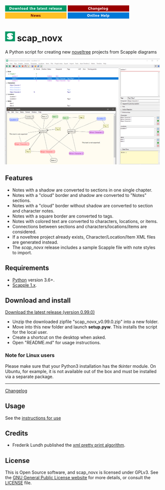 [![Download the latest release](docs/img/download-button.png)](https://raw.githubusercontent.com/peter88213/novx_xtg/main/dist/novx_xtg_v0.99.0.zip)
[![Changelog](docs/img/changelog-button.png)](docs/changelog.md)
[![News](docs/img/news-button.png)](https://github.com/peter88213/noveltree/discussions/1)
[![Online help](docs/img/help-button.png)](docs/usage.md)

# ![S](icons/sLogo32.png) scap_novx

A Python script for creating new [noveltree](https://github.com/peter88213/noveltree/) projects from Scapple diagrams 

![Screenshot: Example](docs/Screenshots/screen01.png)

## Features

- Notes with a shadow are converted to sections in one single chapter.
- Notes with a "cloud" border and shadow are converted to "Notes" sections.
- Notes with a "cloud" border without shadow are converted to section and character notes.
- Notes with a square border are converted to tags.
- Notes with colored text are converted to characters, locations, or items.
- Connections between sections and characters/locations/items are considered.
- If a noveltree project already exists, Character/Location/Item XML files are generated instead.
- The *scap_novx* release includes a sample Scapple file with note styles to import.

 
## Requirements

- [Python](https://www.python.org/) version 3.6+.
- [Scapple 1.x](https://www.literatureandlatte.com/scapple/overview).


## Download and install

[Download the latest release (version 0.99.0)](https://raw.githubusercontent.com/peter88213/scap_novx/main/dist/scap_novx_v0.99.0.zip)

- Unzip the downloaded zipfile "scap_novx_v0.99.0.zip" into a new folder.
- Move into this new folder and launch **setup.pyw**. This installs the script for the local user.
- Create a shortcut on the desktop when asked.
- Open "README.md" for usage instructions.

### Note for Linux users

Please make sure that your Python3 installation has the *tkinter* module. On Ubuntu, for example, it is not available out of the box and must be installed via a separate package. 

------------------------------------------------------------------

[Changelog](docs/changelog.md)

## Usage

See the [instructions for use](docs/usage.md)

## Credits

- Frederik Lundh published the [xml pretty print algorithm](http://effbot.org/zone/element-lib.htm#prettyprint).


## License

This is Open Source software, and scap_novx is licensed under GPLv3. See the
[GNU General Public License website](https://www.gnu.org/licenses/gpl-3.0.en.html) for more
details, or consult the [LICENSE](https://github.com/peter88213/scap_novx/blob/main/LICENSE) file.


 




